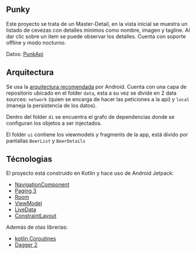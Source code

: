 ## Punky 

Este proyecto se trata de un Master-Detail, en la vista inicial se muestra un listado de cevezas con detalles minimos
como nombre, imagen y tagline. Al dar clic sobre un item se puede observar los detalles. Cuenta con soporte offline y modo nocturno.

Datos: [PunkApi](https://api.punkapi.com/v2/)

## Arquitectura
Se usa la [arquitectura recomendada](https://developer.android.com/jetpack/guide?hl=es-419#overview) por Android.
Cuenta con una capa de repositorio ubicado en el folder ```data```,
esta a su vez se divide en 2 data sources: ```network``` (quien se encarga de hacer las peticiones a la api) y ```local``` (maneja la persistencia de los datos).

Dentro del folder ```di``` se encuentra el grafo de dependencias donde se configuran los objetos a ser injectados.

El folder ```ui``` contiene los viewmodels y fragments de la app, está divido por pantallas ```BeerList``` y ```BeerDetails```


## Técnologias
El proyecto está construido en Kotlin y hace uso de Android Jetpack:
- [NavigationComponent](https://developer.android.com/guide/navigation/navigation-getting-started)
- [Paging 3](https://developer.android.com/topic/libraries/architecture/paging/v3-overview)
- [Room](https://developer.android.com/training/data-storage/room)
- [ViewModel](https://developer.android.com/topic/libraries/architecture/viewmodel)
- [LiveData](https://developer.android.com/topic/libraries/architecture/livedata)
- [ConstraintLayout](https://developer.android.com/training/constraint-layout?hl=es-419)

Además de otas librerias:
- [kotlin Coroutines](https://kotlinlang.org/docs/coroutines-guide.html)
- [Dagger 2](https://developer.android.com/training/dependency-injection/dagger-android?hl=es-419)

